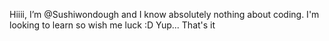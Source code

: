 Hiiii, I’m @Sushiwondough and I know absolutely nothing about coding. I'm looking to learn so wish me luck :D
Yup... That's it

<!---
Sushiwondough/Sushiwondough is a ✨ special ✨ repository because its `README.md` (this file) appears on your GitHub profile.
You can click the Preview link to take a look at your changes.
--->
